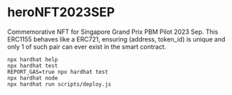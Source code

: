 # heroNFT2023SEP
Commemorative NFT for Singapore Grand Prix PBM Pilot 2023 Sep. 
This ERC1155 behaves like a ERC721, ensuring (address, token_id) is unique and only 1 of such pair can ever exist in the smart contract.

```shell
npx hardhat help
npx hardhat test
REPORT_GAS=true npx hardhat test
npx hardhat node
npx hardhat run scripts/deploy.js
```
